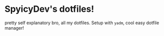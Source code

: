 # SpyicyDev's dotfiles!
pretty self explanatory bro, all my dotfiles. Setup with ```yadm```, cool easy dotfile manager!
